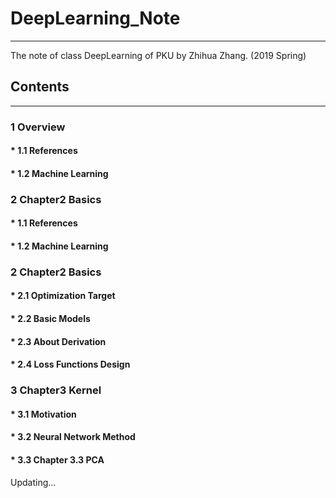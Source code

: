 # DeepLearning_Note
---------
The note of class DeepLearning of PKU by Zhihua Zhang. (2019 Spring)

## Contents
---------
### 1 Overview

  #### * 1.1 References
  
  #### * 1.2 Machine Learning
  
### 2 Chapter2 Basics

  #### * 1.1 References
  
  #### * 1.2 Machine Learning
  
### 2 Chapter2 Basics

  #### * 2.1  Optimization Target
   
  #### * 2.2  Basic Models
   
  #### * 2.3  About Derivation
   
  #### * 2.4  Loss Functions Design

### 3  Chapter3 Kernel

  #### * 3.1  Motivation
  
  #### * 3.2  Neural Network Method
  
  #### * 3.3  Chapter 3.3 PCA

Updating...
